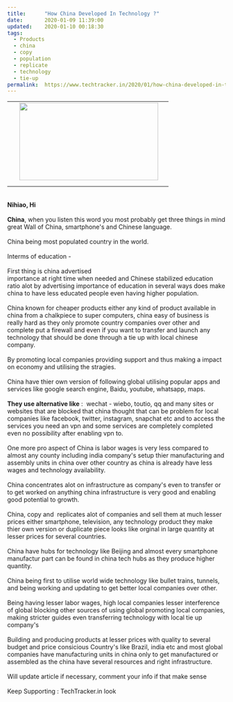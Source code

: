 ```yaml
---
title:		"How China Developed In Technology ?"
date:		2020-01-09 11:39:00
updated:	2020-01-10 00:18:30
tags: 
  - Products
  - china
  - copy
  - population
  - replicate
  - technology
  - tie-up	
permalink:	https://www.techtracker.in/2020/01/how-china-developed-in-technology.html
---
```


<div><div class="separator" style="clear: both; text-align: center;">
  <table cellpadding="0" cellspacing="0" class="tr-caption-container"><tbody><tr><td style="text-align: center;">&nbsp;<a href="https://lh3.googleusercontent.com/-dy26Wy3Qvh0/XhbDi7fnPKI/AAAAAAAAArs/mn-iwKK2VjoAzvfew8LQLsAEKAXJ8XMuQCLcBGAsYHQ/s1600/1578550151743927-0.png" imageanchor="1" style="margin-left: 1em; margin-right: 1em;"><img border="0" src="https://lh3.googleusercontent.com/-dy26Wy3Qvh0/XhbDi7fnPKI/AAAAAAAAArs/mn-iwKK2VjoAzvfew8LQLsAEKAXJ8XMuQCLcBGAsYHQ/s1600/1578550151743927-0.png" width="320" class="  imageResizeTarget imageResizeTarget" height="179" title="" alt=""></a></td></tr><tr><td class="tr-caption" style="text-align: center;"></td></tr></tbody></table>
</div></div><div><br></div><b><div><b>Nihiao, Hi</b></div><div><b><br></b></div>China</b>, when you listen this word you most probably get three things in mind great Wall of China, smartphone's and Chinese language.<div><br></div><div>China being most populated country in the world.</div><div><br></div><div>Interms of education -&nbsp;</div><div><br></div><div>First thing is china advertised</div><div>importance at right time when needed and Chinese stabilized education ratio alot by advertising importance of education in several ways does make china to have less educated people even having higher population.</div><div><br></div><div>China known for cheaper products either any kind of product available in china from a chalkpiece to super computers, china easy of business is really hard as they only promote country companies over other and complete put a firewall and even if you want to transfer and launch any technology that should be done through a tie up with local chinese company.</div><div><br></div><div>By promoting local companies providing support and thus making a impact on economy and utilising the stragies.</div><div><br></div><div>China have thier own version of following global utilising popular apps and services like google search engine, Baidu, youtube, whatsapp, maps.</div><div><br></div><div><b>They use alternative like</b> :&nbsp; wechat - wiebo, toutio, qq and many sites or websites that are blocked that china thought that can be problem for local companies like facebook, twitter, instagram, snapchat etc and to access the services you need an vpn and some services are completely completed even no possibility after enabling vpn to.</div><div><br></div><div>One more pro aspect of China is labor wages is very less compared to almost any county including india company's setup thier manufacturing and assembly units in china over other country as china is already have less wages and technology availability.</div><div><br></div><div>China concentrates alot on infrastructure as company's even to transfer or to get worked on anything china infrastructure is very good and enabling good potential to growth.</div><div><br></div><div>China, copy and&nbsp; replicates alot of companies and sell them at much lesser prices either smartphone, television, any technology product they make thier own version or duplicate piece looks like orginal in large quantity at lesser prices for several countries.</div><div><br></div><div>China have hubs for technology like Beijing and almost every smartphone manufactur part can be found in china tech hubs as they produce higher quantity.</div><div><br></div><div>China being first to utilise world wide technology like bullet trains, tunnels, and being working and updating to get better local companies over other.</div><div><br></div><div>Being having lesser labor wages, high local companies lesser interference of global blocking other sources of using global promoting local companies, making stricter guides even transferring technology with local tie up company's</div><div><br></div><div>Building and producing products at lesser prices with quality to several budget and price consicious Country's like Brazil, india etc and most global companies have manufacturing units in china only to get manufactured or assembled as the china have several resources and right infrastructure.</div><div><br></div><div>Will update article if necessary, comment your info if that make sense</div><div><br></div><div>Keep Supporting : TechTracker.in look</div>
<!-- no comments on this post -->